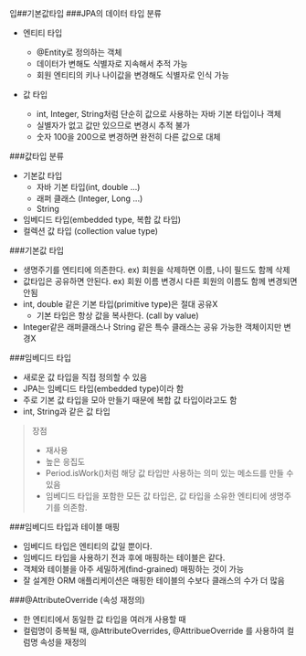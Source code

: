 입##기본값타입
###JPA의 데이터 타입 분류
- 엔티티 타입
   - @Entity로 정의하는 객체
   - 데이터가 변해도 식별자로 지속해서 추적 가능
   - 회원 엔티티의 키나 나이값을 변경해도 식별자로 인식 가능

 - 값 타입
   - int, Integer, String처럼 단순히 값으로 사용하는 자바 기본 타입이나 객체
   - 실별자가 없고 값만 있으므로 변경시 추적 불가
   - 숫자 100을 200으로 변경하면 완전히 다른 값으로 대체
 
###값타입 분류
 - 기본값 타입
   - 자바 기본 타입(int, double ...)
   - 래퍼 클래스 (Integer, Long ...)
   - String
 - 임베디드 타입(embedded type, 복합 값 타입)
 - 컬렉션 값 타입 (collection value type)

###기본값 타입
- 생명주기를 엔티티에 의존한다. ex) 회원을 삭제하면 이름, 나이 필드도 함께 삭제
- 값타입은 공유하면 안된다. ex) 회원 이름 변경시 다른 회원의 이름도 함께 변경되면 안됨
- int, double 같은 기본 타입(primitive type)은 절대 공유X
  - 기본 타입은 항상 값을 복사한다. (call by value)
- Integer같은 래퍼클래스나 String 같은 특수 클래스는 공유 가능한 객체이지만 변경X

###임베디드 타입
 - 새로운 값 타입을 직접 정의할 수 있음
 - JPA는 임베디드 타입(embedded type)이라 함
 - 주로 기본 값 타입을 모아 만들기 때문에 복합 값 타입이라고도 함
 - int, String과 같은 값 타입

>장점
>- 재사용
>- 높은 응집도
>- Period.isWork()처럼 해당 값 타입만 사용하는 의미 있는 메소드를 만들 수 있음
>- 임베디드 타입을 포함한 모든 값 타입은, 값 타입을 소유한 엔티티에 생명주기를 의존함.

###임베디드 타입과 테이블 매핑
 - 임베디드 타입은 엔티티의 값일 뿐이다.
 - 임베디드 타입을 사용하기 전과 후에 매핑하는 테이블은 같다.
 - 객체와 테이블을 아주 세밀하게(find-grained) 매핑하는 것이 가능
 - 잘 설계한 ORM 애플리케이션은 매핑한 테이블의 수보다 클래스의 수가 더 많음

###@AttributeOverride (속성 재정의)
 - 한 엔티티에서 동일한 값 타입을 여러개 사용할 때
 - 컬럼명이 중복될 때, @AttributeOverrides, @AttribueOverride 를 사용하여 컬럼명 속성을 재정의